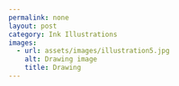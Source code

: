 ```yaml
---
permalink: none
layout: post
category: Ink Illustrations
images:   
  - url: assets/images/illustration5.jpg
    alt: Drawing image
    title: Drawing
---
```

